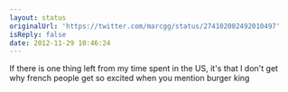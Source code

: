 ```yaml
---
layout: status
originalUrl: 'https://twitter.com/marcgg/status/274102002492010497'
isReply: false
date: 2012-11-29 10:46:24
---
```


If there is one thing left from my time spent in the US, it's that I don't get why french people get so excited when you mention burger king

